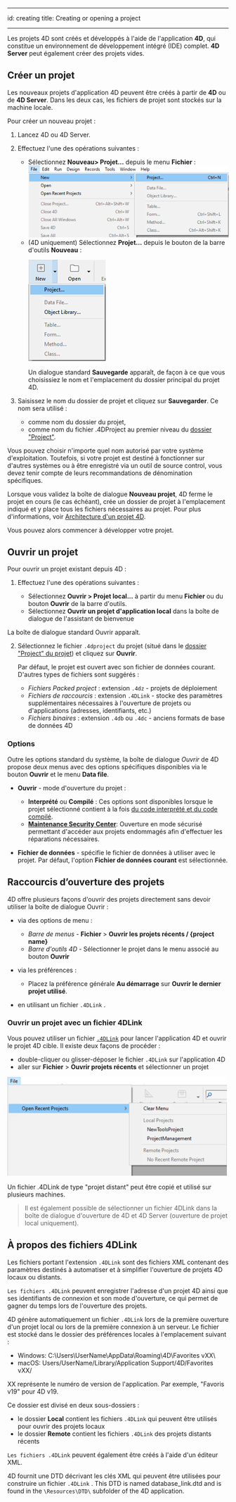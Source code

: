 - - -
id: creating title: Creating or opening a project
- - -

Les projets 4D sont créés et développés à l'aide de l'application **4D**, qui constitue un environnement de développement intégré (IDE) complet. **4D Server** peut également créer des projets vides.


## Créer un projet

Les nouveaux projets d'application 4D peuvent être créés à partir de **4D** ou de **4D Server**. Dans les deux cas, les fichiers de projet sont stockés sur la machine locale.

Pour créer un nouveau projet :

1. Lancez 4D ou 4D Server.
2. Effectuez l'une des opérations suivantes :
    * Sélectionnez **Nouveau> Projet...** depuis le menu **Fichier** : ![](../assets/en/getStart/projectCreate1.png)
    * (4D uniquement) Sélectionnez **Projet...** depuis le bouton de la barre d'outils **Nouveau** :<p>![](../assets/en/getStart/projectCreate2.png)</p>Un dialogue standard **Sauvegarde** apparaît, de façon à ce que vous choisissiez le nom et l'emplacement du dossier principal du projet 4D.

3. Saisissez le nom du dossier de projet et cliquez sur **Sauvegarder**. Ce nom sera utilisé :

    * comme nom du dossier du projet,
    * comme nom du fichier .4DProject au premier niveau du [dossier "Project"](../Project/architecture.md#project-folder).

 Vous pouvez choisir n'importe quel nom autorisé par votre système d'exploitation. Toutefois, si votre projet est destiné à fonctionner sur d'autres systèmes ou à être enregistré via un outil de source control, vous devez tenir compte de leurs recommandations de dénomination spécifiques.

Lorsque vous validez la boîte de dialogue **Nouveau projet**, 4D ferme le projet en cours (le cas échéant), crée un dossier de projet à l'emplacement indiqué et y place tous les fichiers nécessaires au projet. Pour plus d'informations, voir [Architecture d'un projet 4D](Project/architecture.md).

Vous pouvez alors commencer à développer votre projet.

## Ouvrir un projet

Pour ouvrir un projet existant depuis 4D :

1. Effectuez l'une des opérations suivantes :

    * Sélectionnez **Ouvrir > Projet local...** à partir du menu **Fichier** ou du bouton **Ouvrir** de la barre d'outils.
    * Sélectionnez **Ouvrir un projet d'application local** dans la boîte de dialogue de l'assistant de bienvenue

La boîte de dialogue standard Ouvrir apparaît.

2. Sélectionnez le fichier `.4dproject` du projet (situé dans le [dossier "Project" du projet](../Project/architecture.md#project-folder)) et cliquez sur **Ouvrir**.

    Par défaut, le projet est ouvert avec son fichier de données courant. D'autres types de fichiers sont suggérés :

    * *Fichiers Packed project* : extension `.4dz` - projets de déploiement
    * *Fichiers de raccourcis* : extension `.4DLink` - stocke des paramètres supplémentaires nécessaires à l'ouverture de projets ou d'applications (adresses, identifiants, etc.)
    * *Fichiers binaires* : extension `.4db` ou `.4dc` - anciens formats de base de données 4D

### Options

Outre les options standard du système, la boîte de dialogue *Ouvrir* de 4D propose deux menus avec des options spécifiques disponibles via le bouton **Ouvrir** et le menu **Data file**.

* **Ouvrir** - mode d'ouverture du projet :
  * **Interprété** ou **Compilé** : Ces options sont disponibles lorsque le projet sélectionné contient à la fois [du code interprété et du code compilé](Concepts/interpreted.md).
  * **[Maintenance Security Center](MSC/overview.md)**: Ouverture en mode sécurisé permettant d'accéder aux projets endommagés afin d'effectuer les réparations nécessaires.

* **Fichier de données** - spécifie le fichier de données à utiliser avec le projet. Par défaut, l'option **Fichier de données courant** est sélectionnée.

## Raccourcis d’ouverture des projets

4D offre plusieurs façons d'ouvrir des projets directement sans devoir utiliser la boîte de dialogue Ouvrir :

* via des options de menu :
  * *Barre de menus* - **Fichier** > **Ouvrir les projets récents / {project name}**
  * *Barre d'outils 4D* - Sélectionner le projet dans le menu associé au bouton **Ouvrir**

* via les préférences :
  * Placez la préférence générale **Au démarrage** sur **Ouvrir le dernier projet utilisé**.

* en utilisant un fichier `.4DLink` .

### Ouvrir un projet avec un fichier 4DLink

Vous pouvez utiliser un fichier [`.4DLink`](#about-4DLink-files) pour lancer l'application 4D et ouvrir le projet 4D cible. Il existe deux façons de procéder :

* double-cliquer ou glisser-déposer le fichier `.4DLink` sur l'application 4D
* aller sur **Fichier** > **Ouvrir projets récents** et sélectionner un projet

![open-recent-projects](../assets/en/Project/4Dlinkfiles.png)

Un fichier .4DLink de type "projet distant" peut être copié et utilisé sur plusieurs machines.
> Il est également possible de sélectionner un fichier 4DLink dans la boîte de dialogue d'ouverture de 4D et 4D Server (ouverture de projet local uniquement).

## À propos des fichiers 4DLink

Les fichiers portant l'extension `.4DLink` sont des fichiers XML contenant des paramètres destinés à automatiser et à simplifier l'ouverture de projets 4D locaux ou distants.

`Les fichiers .4DLink` peuvent enregistrer l'adresse d'un projet 4D ainsi que ses identifiants de connexion et son mode d'ouverture, ce qui permet de gagner du temps lors de l'ouverture des projets.

4D génère automatiquement un fichier `.4DLink` lors de la première ouverture d'un projet local ou lors de la première connexion à un serveur. Le fichier est stocké dans le dossier des préférences locales à l'emplacement suivant :

* Windows: C:\Users\UserName\AppData\Roaming\4D\Favorites vXX\
* macOS: Users/UserName/Library/Application Support/4D/Favorites vXX/

XX représente le numéro de version de l'application. Par exemple, "Favoris v19" pour 4D v19.

Ce dossier est divisé en deux sous-dossiers :

* le dossier **Local** contient les fichiers `.4DLink` qui peuvent être utilisés pour ouvrir des projets locaux
* le dossier **Remote** contient les fichiers `.4DLink` des projets distants récents

`Les fichiers .4DLink` peuvent également être créés à l'aide d'un éditeur XML.

4D fournit une DTD décrivant les clés XML qui peuvent être utilisées pour construire un fichier `.4DLink` . This DTD is named database_link.dtd and is found in the `\Resources\DTD\` subfolder of the 4D application.

